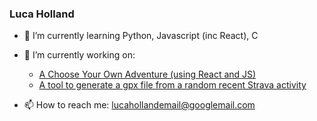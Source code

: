 ### Luca Holland
<!-- [![email](https://img.shields.io/static/v1?label=email&message=%20&color=red&logo=gmail&style=flat-square&logoColor=white)](mailto:lucahollandemail@googlemail.com) -->

- 🌱 I’m currently learning Python, Javascript (inc React), C

- 🔭 I’m currently working on:
  - [A Choose Your Own Adventure (using React and JS)](../../chooseyourown)
  - [A tool to generate a gpx file from a random recent Strava activity](../../../GenerateGPXFromStrava)

- 📫 How to reach me: lucahollandemail@googlemail.com


<!--
**lucaholl/lucaholl** is a ✨ _special_ ✨ repository because its `README.md` (this file) appears on your GitHub profile.

Here are some ideas to get you started:

- 🔭 I’m currently working on ...
- 🌱 I’m currently learning ...
- 👯 I’m looking to collaborate on ...
- 🤔 I’m looking for help with ...
- 💬 Ask me about ...
- 📫 How to reach me: ...
- 😄 Pronouns: ...
- ⚡ Fun fact: ...
-->
